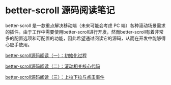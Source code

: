 # better-scroll 源码阅读笔记

better-scroll 是一款重点解决移动端（未来可能会考虑 PC 端）各种滚动场景需求的插件。由于工作中需要使用better-scroll进行开发，然而better-scroll有着非常多的配置选项和可配置的功能，因此希望通过阅读它的源码，从而在开发中能够得心应手使用。

[better-scroll源码阅读（一）：初始化过程](https://github.com/tank0317/beter-scroll-source-code-reading/issues/1)

[better-scroll源码阅读（二）：滚动相关核心代码](https://github.com/tank0317/beter-scroll-source-code-reading/issues/2)

[better-scroll源码阅读（三）：上拉下拉与点击事件](https://github.com/tank0317/beter-scroll-source-code-reading/issues/3)
